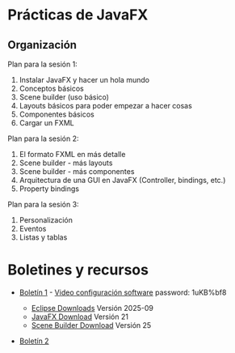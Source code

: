 # Prácticas de JavaFX

## Organización
Plan para la sesión 1:

1. Instalar JavaFX y hacer un hola mundo
2. Conceptos básicos
2. Scene builder (uso básico)
3. Layouts básicos para poder empezar a hacer cosas
4. Componentes básicos
5. Cargar un FXML

Plan para la sesión 2:

1. El formato FXML en más detalle
2. Scene builder - más layouts
3. Scene builder - más componentes
4. Arquitectura de una GUI en JavaFX (Controller, bindings, etc.)
5. Property bindings

Plan para la sesión 3:

1. Personalización
2. Eventos
3. Listas y tablas


# Boletines y recursos

* [Boletín 1](boletin1.md) - [Video configuración software](https://urldefense.com/v3/__https://umurcia.zoom.us/rec/share/1qGBQ46j04cHusniGCeZrgRebdgWut7vFDBiWRCCyOY6j6hzvqX3kTsP9ixNNWM5.dwj7j_bNFEr0DCb1__;!!D9dNQwwGXtA!QCpD8DCTi5H2L8i_sjHpQqJd64ZTjACiOSjmbqD1z4O6kaJC3W6vCpaMhy1z5uhgycr4q-y0POTzYKQ$) password: 1uKB%bf8
  * [Eclipse Downloads](https://www.eclipse.org/downloads/packages/) Versión 2025-09
  * [JavaFX Download](https://gluonhq.com/products/javafx/) Versión 21
  * [Scene Builder Download](https://gluonhq.com/products/scene-builder/) Versión 25
 
* [Boletín 2](boletin2.md)
    
